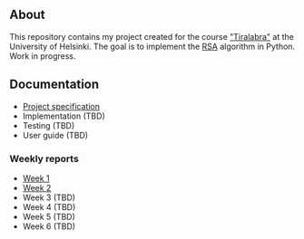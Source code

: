 ## About

This repository contains my project created for the course ["Tiralabra"](https://tiralabra.github.io/2022_p1/index) at the University of Helsinki. The goal is to implement the [RSA](https://en.wikipedia.org/wiki/RSA_(cryptosystem)) algorithm in Python. Work in progress.

## Documentation

- [Project specification](documentation/specification.md)
- Implementation (TBD)
- Testing (TBD)
- User guide (TBD)

### Weekly reports

- [Week 1](documentation/reports/week1.md)
- [Week 2](documentation/reports/week2.md)
- Week 3 (TBD)
- Week 4 (TBD)
- Week 5 (TBD)
- Week 6 (TBD)
